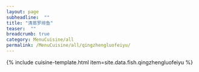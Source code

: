 ```yaml
---
layout: page
subheadline:  ""
title: "清蒸罗绯鱼" 
teaser:  "" 
breadcrumb: true
category: MenuCuisine/all
permalink: /MenuCuisine/all/qingzhengluofeiyu/
---
```


{% include cuisine-template.html item=site.data.fish.qingzhengluofeiyu %}
